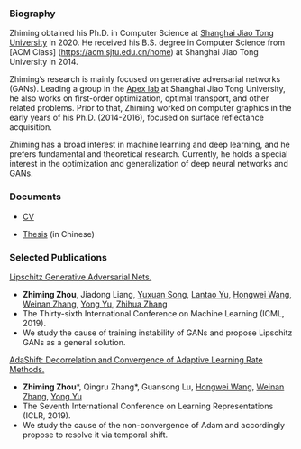 ### Biography

Zhiming obtained his Ph.D. in Computer Science at [Shanghai Jiao Tong University](http://en.sjtu.edu.cn/) in 2020. He received his B.S. degree in Computer Science from [ACM Class] (https://acm.sjtu.edu.cn/home) at Shanghai Jiao Tong University in 2014.

Zhiming’s research is mainly focused on generative adversarial networks (GANs). Leading a group in the [Apex lab](http://apex.sjtu.edu.cn/members) at Shanghai Jiao Tong University, he also works on first-order optimization, optimal transport, and other related problems. Prior to that, Zhiming worked on computer graphics in the early years of his Ph.D. (2014-2016), focused on surface reflectance acquisition.

Zhiming has a broad interest in machine learning and deep learning, and he prefers fundamental and theoretical research. Currently, he holds a special interest in the optimization and generalization of deep neural networks and GANs.

### Documents

* [CV]()

* [Thesis]() (in Chinese)


### Selected Publications 

[Lipschitz Generative Adversarial Nets.](https://arxiv.org/abs/1902.05687)
* **Zhiming Zhou**, Jiadong Liang, [Yuxuan Song](https://yuxuansong.github.io/files/yuxuan_20Mar.pdf), [Lantao Yu](http://lantaoyu.com/), [Hongwei Wang](https://cs.stanford.edu/~hongweiw/), [Weinan Zhang](http://wnzhang.net/), [Yong Yu](http://apex.sjtu.edu.cn/members/yyu), [Zhihua Zhang](http://www.math.pku.edu.cn/teachers/zhzhang/)	
* The Thirty-sixth International Conference on Machine Learning (ICML, 2019).
* We study the cause of training instability of GANs and propose Lipschitz GANs as a general solution. 
  
[AdaShift: Decorrelation and Convergence of Adaptive Learning Rate Methods.](https://openreview.net/forum?id=HkgTkhRcKQ)
* **Zhiming Zhou***, Qingru Zhang*, Guansong Lu, [Hongwei Wang](https://cs.stanford.edu/~hongweiw/), [Weinan Zhang](http://wnzhang.net/), [Yong Yu](http://apex.sjtu.edu.cn/members/yyu)
* The Seventh International Conference on Learning Representations (ICLR, 2019).
* We study the cause of the non-convergence of Adam and accordingly propose to resolve it via temporal shift.
 
 

